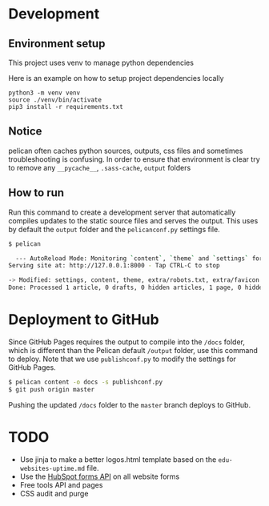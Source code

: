 # Development

## Environment setup

This project uses venv to manage python dependencies

Here is an example on how to setup project dependencies locally

```
python3 -m venv venv
source ./venv/bin/activate
pip3 install -r requirements.txt
```

## Notice

pelican often caches python sources, outputs, css files and sometimes troubleshooting is confusing. In order to ensure that environment is clear try to remove any `__pycache__`, `.sass-cache`, `output` folders

## How to run

Run this command to create a development server that automatically compiles updates to the static source files and serves the output. This uses by default the `output` folder and the `pelicanconf.py` settings file.

```bash
$ pelican

  --- AutoReload Mode: Monitoring `content`, `theme` and `settings` for changes. ---
Serving site at: http://127.0.0.1:8000 - Tap CTRL-C to stop

-> Modified: settings, content, theme, extra/robots.txt, extra/favicon.ico, extra/sitemap-index.xml, extra/sitemap-statuspages-0.xml, extra/sitemap.xml. re-generating...
Done: Processed 1 article, 0 drafts, 0 hidden articles, 1 page, 0 hidden pages and 0 draft pages in 0.19 seconds.
```

# Deployment to GitHub

Since GitHub Pages requires the output to compile into the `/docs` folder, which is different than the Pelican default `/output` folder, use this command to deploy. Note that we use `publishconf.py` to modify the settings for GitHub Pages.

```bash
$ pelican content -o docs -s publishconf.py
$ git push origin master
```

Pushing the updated `/docs` folder to the `master` branch deploys to GitHub.

# TODO

- Use jinja to make a better logos.html template based on the `edu-websites-uptime.md` file.
- Use the [HubSpot forms API](https://developers.hubspot.com/docs/api/marketing/forms) on all website forms
- Free tools API and pages
- CSS audit and purge
